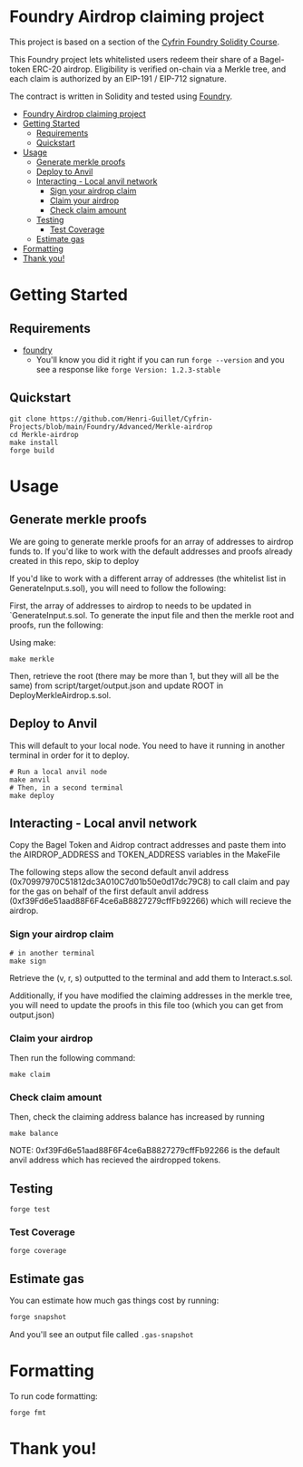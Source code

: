 # Foundry Airdrop claiming project

This project is based on a section of the [Cyfrin Foundry Solidity Course](https://github.com/Cyfrin/foundry-merkle-airdrop-cu).

This Foundry project lets whitelisted users redeem their share of a Bagel-token ERC-20 airdrop.
Eligibility is verified on-chain via a Merkle tree, and each claim is authorized by an EIP-191 / EIP-712 signature.

The contract is written in Solidity and tested using [Foundry](https://book.getfoundry.sh/).


- [Foundry Airdrop claiming project](#foundry-airdrop-claiming-project)
- [Getting Started](#getting-started)
  - [Requirements](#requirements)
  - [Quickstart](#quickstart)
- [Usage](#usage)
  - [Generate merkle proofs](#generate-merkle-proofs)
  - [Deploy to Anvil](#deploy-to-anvil)
  - [Interacting - Local anvil network](#interacting---local-anvil-network)
    - [Sign your airdrop claim](#sign-your-airdrop-claim)
    - [Claim your airdrop](#claim-your-airdrop)
    - [Check claim amount](#check-claim-amount)
  - [Testing](#testing)
    - [Test Coverage](#test-coverage)
  - [Estimate gas](#estimate-gas)
- [Formatting](#formatting)
- [Thank you!](#thank-you)

# Getting Started

## Requirements

- [foundry](https://getfoundry.sh/)
  - You'll know you did it right if you can run `forge --version` and you see a response like `forge Version: 1.2.3-stable`

## Quickstart

```
git clone https://github.com/Henri-Guillet/Cyfrin-Projects/blob/main/Foundry/Advanced/Merkle-airdrop
cd Merkle-airdrop
make install
forge build
```

# Usage

## Generate merkle proofs

We are going to generate merkle proofs for an array of addresses to airdrop funds to. If you'd like to work with the default addresses and proofs already created in this repo, skip to deploy

If you'd like to work with a different array of addresses (the whitelist list in GenerateInput.s.sol), you will need to follow the following:

First, the array of addresses to airdrop to needs to be updated in `GenerateInput.s.sol. To generate the input file and then the merkle root and proofs, run the following:

Using make:

```
make merkle
```

Then, retrieve the root (there may be more than 1, but they will all be the same) from script/target/output.json and update ROOT in DeployMerkleAirdrop.s.sol.

## Deploy to Anvil

This will default to your local node. You need to have it running in another terminal in order for it to deploy.

```
# Run a local anvil node
make anvil
# Then, in a second terminal
make deploy
```

## Interacting - Local anvil network

Copy the Bagel Token and Aidrop contract addresses and paste them into the AIRDROP_ADDRESS and TOKEN_ADDRESS variables in the MakeFile

The following steps allow the second default anvil address (0x70997970C51812dc3A010C7d01b50e0d17dc79C8) to call claim and pay for the gas on behalf of the first default anvil address (0xf39Fd6e51aad88F6F4ce6aB8827279cffFb92266) which will recieve the airdrop.

### Sign your airdrop claim

```
# in another terminal
make sign
```

Retrieve the (v, r, s) outputted to the terminal and add them to Interact.s.sol.

Additionally, if you have modified the claiming addresses in the merkle tree, you will need to update the proofs in this file too (which you can get from output.json)

### Claim your airdrop

Then run the following command:

```
make claim
```

### Check claim amount

Then, check the claiming address balance has increased by running

```
make balance
```

NOTE: 0xf39Fd6e51aad88F6F4ce6aB8827279cffFb92266 is the default anvil address which has recieved the airdropped tokens.

## Testing

```
forge test
```

### Test Coverage

```
forge coverage
```

## Estimate gas

You can estimate how much gas things cost by running:

```bash
forge snapshot
```

And you'll see an output file called `.gas-snapshot`

# Formatting

To run code formatting:

```
forge fmt
```

# Thank you!

